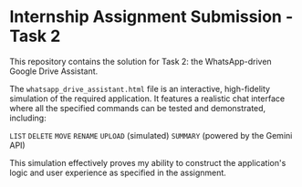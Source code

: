 # Internship Assignment Submission - Task 2

This repository contains the solution for Task 2: the WhatsApp-driven Google Drive Assistant.

The `whatsapp_drive_assistant.html` file is an interactive, high-fidelity simulation of the required application. It features a realistic chat interface where all the specified commands can be tested and demonstrated, including:

 `LIST`
 `DELETE`
 `MOVE`
 `RENAME`
 `UPLOAD` (simulated)
 `SUMMARY` (powered by the Gemini API)

This simulation effectively proves my ability to construct the application's logic and user experience as specified in the assignment.
